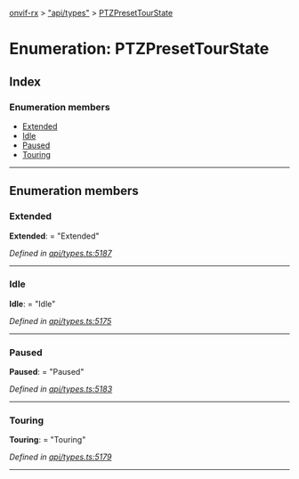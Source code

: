 [onvif-rx](../README.md) > ["api/types"](../modules/_api_types_.md) > [PTZPresetTourState](../enums/_api_types_.ptzpresettourstate.md)

# Enumeration: PTZPresetTourState

## Index

### Enumeration members

* [Extended](_api_types_.ptzpresettourstate.md#extended)
* [Idle](_api_types_.ptzpresettourstate.md#idle)
* [Paused](_api_types_.ptzpresettourstate.md#paused)
* [Touring](_api_types_.ptzpresettourstate.md#touring)

---

## Enumeration members

<a id="extended"></a>

###  Extended

**Extended**:  = "Extended"

*Defined in [api/types.ts:5187](https://github.com/patrickmichalina/onvif-rx/blob/f117e44/src/api/types.ts#L5187)*

___
<a id="idle"></a>

###  Idle

**Idle**:  = "Idle"

*Defined in [api/types.ts:5175](https://github.com/patrickmichalina/onvif-rx/blob/f117e44/src/api/types.ts#L5175)*

___
<a id="paused"></a>

###  Paused

**Paused**:  = "Paused"

*Defined in [api/types.ts:5183](https://github.com/patrickmichalina/onvif-rx/blob/f117e44/src/api/types.ts#L5183)*

___
<a id="touring"></a>

###  Touring

**Touring**:  = "Touring"

*Defined in [api/types.ts:5179](https://github.com/patrickmichalina/onvif-rx/blob/f117e44/src/api/types.ts#L5179)*

___

